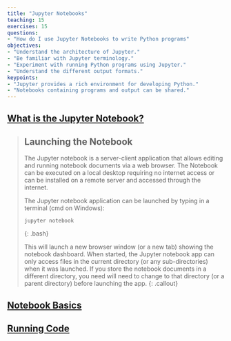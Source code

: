 ```yaml
---
title: "Jupyter Notebooks"
teaching: 15
exercises: 15
questions:
- "How do I use Jupyter Notebooks to write Python programs"
objectives:
- "Understand the architecture of Jupyter."
- "Be familiar with Jupyter terminology."
- "Experiment with running Python programs using Jupyter."
- "Understand the different output formats."
keypoints:
- "Jupyter provides a rich environment for developing Python."
- "Notebooks containing programs and output can be shared."
---
```


## [What is the Jupyter Notebook?](https://github.com/jupyter/notebook/blob/master/docs/source/examples/Notebook/What%20is%20the%20Jupyter%20Notebook.ipynb)

> ## Launching the Notebook
>
> The Jupyter notebook is a server-client application that allows editing and running notebook documents via a 
> web browser. The Notebook can be executed on a local desktop requiring no internet access or can be installed 
> on a remote server and accessed through the internet.
>
> The Jupyter notebook application can be launched by typing in a terminal (cmd on Windows):
>
>~~~
>jupyter notebook
>~~~
>{: .bash}
>
> This will launch a new browser window (or a new tab) showing the notebook dashboard. When started, 
> the Jupyter notebook app can only access files in the current directory (or any sub-directories) when
> it was launched. If you store the notebook documents in a different directory, you need will need
> to change to that directory (or a parent directory) before launching the app.
{: .callout}

## [Notebook Basics](https://github.com/jupyter/notebook/blob/master/docs/source/examples/Notebook/Notebook%20Basics.ipynb)

## [Running Code](https://github.com/jupyter/notebook/blob/master/docs/source/examples/Notebook/Running%20Code.ipynb)
